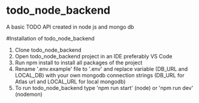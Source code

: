 # todo_node_backend
A basic TODO API created in node js and mongo db

#Installation of todo_node_backend
1. Clone todo_node_backend
2. Open todo_node_backend project in an IDE preferably VS Code
3. Run npm install to install all packages of the project
4. Rename '.env.example' file to '.env' and replace variable (DB_URL and LOCAL_DB) 
with your own mongodb connection strings (DB_URL for Atlas url and LOCAL_URL for local mongodb)
5. To run todo_node_backend type 'npm run start' (node) or 'npm run dev' (nodemon)
